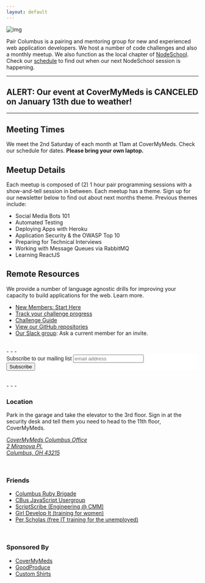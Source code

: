 ```yaml
---
layout: default
---
```


![img](http://i.imgur.com/OmBFBDK.jpg)  
  
Pair Columbus is a pairing and mentoring group for new and experienced web application developers. We host a number of code challenges and also a monthly meetup. We also function as the local chapter of [NodeSchool](http://nodeschool.io). Check our [schedule](/schedule) to find out when our next NodeSchool session is happening.  

- - -

## ALERT: Our event at CoverMyMeds is CANCELED on January 13th due to weather!

- - -

## Meeting Times
We meet the 2nd Saturday of each month at 11am at CoverMyMeds. Check our schedule for dates. __Please bring your own laptop.__

## Meetup Details
Each meetup is composed of (2) 1 hour pair programming sessions with a show-and-tell session in between. Each meetup has a theme. Sign up for our newsletter below to find out about next months theme. Previous themes include:

  - Social Media Bots 101
  - Automated Testing
  - Deploying Apps with Heroku
  - Application Security & the OWASP Top 10
  - Preparing for Technical Interviews
  - Working with Message Queues via RabbitMQ
  - Learning ReactJS

## Remote Resources
We provide a number of language agnostic drills for improving your capacity to build applications for the web. Learn more.

  - [New Members: Start Here](/getting_started/)
  - [Track your challenge progress](http://challengeprogress.herokuapp.com/)
  - [Challenge Guide](/challenges/)
  - [View our GitHub repositories](https://github.com/paircolumbus/)
  - [Our Slack group](https://paircolumbus.slack.com): Ask a current member for an invite.

<br />
- - -
<br />

<link href="//cdn-images.mailchimp.com/embedcode/slim-081711.css" rel="stylesheet" type="text/css">
<style type="text/css">
  #mc_embed_signup{background:#fff; clear:left; font:14px Helvetica,Arial,sans-serif; }
</style>
<div id="mc_embed_signup">
<form action="//paircolumbus.us11.list-manage.com/subscribe/post?u=60b5026218d4c1f845a978d85&amp;id=de00a10964" method="post" id="mc-embedded-subscribe-form" name="mc-embedded-subscribe-form" class="validate" target="_blank" novalidate>
    <div id="mc_embed_signup_scroll">
  <label for="mce-EMAIL">Subscribe to our mailing list</label>
  <input type="email" value="" name="EMAIL" class="email" id="mce-EMAIL" placeholder="email address" required>
    <!-- real people should not fill this in and expect good things - do not remove this or risk form bot signups-->
    <div style="position: absolute; left: -5000px;"><input type="text" name="b_60b5026218d4c1f845a978d85_de00a10964" tabindex="-1" value=""></div>
    <div class="clear"><input type="submit" value="Subscribe" name="subscribe" id="mc-embedded-subscribe" class="button"></div>
  </div>
</form>
</div>

<br />
- - -
<br />

### Location
Park in the garage and take the elevator to the 3rd floor. Sign in at the security desk and tell them you need to head to the 11th floor, CoverMyMeds.

<p>
  <address>
    <a href="https://goo.gl/maps/XLvbG">
      CoverMyMeds Columbus Office<br>
      2 Miranova Pl.<br>
      Columbus, OH 43215
    </a>
  </address>
</p>


<br />

### Friends
- [Columbus Ruby Brigade](http://columbusrb.com/)
- [CBus JavaScript Usergroup](https://cbusjs.github.io/)
- [ScriptScribe (Engineering @ CMM)](https://www.scriptscribe.org/)
- [Girl Develop It (training for women)](https://www.girldevelopit.com/chapters/columbus)
- [Per Scholas (free IT training for the unemployed)](https://perscholas.org/?city=columbus)

<br />

### Sponsored By
- [CoverMyMeds](https://www.covermymeds.com/main/)
- [GoodProduce](http://goodproduce.net)
- [Custom Shirts](http://www.customshirts.com/)
